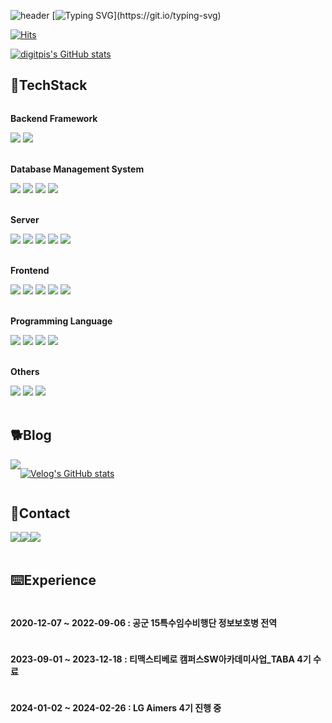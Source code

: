 ![header](https://capsule-render.vercel.app/api?type=wave&color=auto&height=300&section=header&text=Hi%20there%20👋&fontSize=50)
[![Typing SVG](https://readme-typing-svg.demolab.com?font=Alkatra&weight=500&size=60&duration=3500&pause=3&color=404040&center=true&vCenter=false&multiline=true&repeat=true&width=1000&height=100&lines=Welcome+to+digitpic's+GitHub!)](https://git.io/typing-svg)

<div align="left">

[![Hits](https://hits.seeyoufarm.com/api/count/incr/badge.svg?url=https%3A%2F%2Fgithub.com%2Fdigitpic%2F&count_bg=%2379C83D&title_bg=%23555555&icon=cliqz.svg&icon_color=%23E7E7E7&title=GITHUB&edge_flat=false)](https://hits.seeyoufarm.com)

[![digitpis's GitHub stats](https://github-readme-stats.vercel.app/api?username=digitpic&include_all_commits=true&show_icons=true&theme=cobalt)](https://github.com/digitpic/github-readme-stats)

## 🔨TechStack
<div style="display:flex; flex-direction:column; align-items:flex-start;">
    <!-- Backend -->
    <p><strong>Backend Framework</strong></p>
    <div>
        <img src="https://img.shields.io/badge/Spring Boot-6DB33F?style=for-the-badge&logo=spring boot&logoColor=white"> 
        <img src="https://img.shields.io/badge/flask-000000?style=for-the-badge&logo=flask&logoColor=white"> 
    </div><br>
    <!-- Database -->
    <p><strong>Database Management System</strong></p>
    <div>
        <img src="https://img.shields.io/badge/mysql-4479A1?style=for-the-badge&logo=mysql&logoColor=white"> 
        <img src="https://img.shields.io/badge/mariadb-003545?style=for-the-badge&logo=mariadb&logoColor=white">
        <img src="https://img.shields.io/badge/oracle-F80000?style=for-the-badge&logo=oracle&logoColor=white"> 
        <img src="https://img.shields.io/badge/tibero6-3F48CC?style=for-the-badge&logo=tibero&logoColor=white">
    </div><br>
    <!-- Server -->
    <p><strong>Server</strong></p>
    <div>
        <img src="https://img.shields.io/badge/linux-FCC624?style=for-the-badge&logo=linux&logoColor=black"> 
        <img src="https://img.shields.io/badge/apache tomcat-F8DC75?style=for-the-badge&logo=apachetomcat&logoColor=black">
        <img src="https://img.shields.io/badge/AWS-232F3E?style=for-the-badge&logo=amazon aws&logoColor=white"> 
        <img src="https://img.shields.io/badge/Amazon ec2-FF9900?style=for-the-badge&logo=amazon ec2&logoColor=white"> 
        <img src="https://img.shields.io/badge/Amazon lightsail-232F3E?style=for-the-badge&logo=amazon lightsail&logoColor=white"> 
    </div><br>
    <!-- Frontend -->
    <p><strong>Frontend</strong></p>
    <div>
        <img src="https://img.shields.io/badge/html5-E34F26?style=for-the-badge&logo=html5&logoColor=white"> 
        <img src="https://img.shields.io/badge/css-1572B6?style=for-the-badge&logo=css3&logoColor=white"> 
        <img src="https://img.shields.io/badge/javascript-F7DF1E?style=for-the-badge&logo=javascript&logoColor=black"> 
        <img src="https://img.shields.io/badge/bootstrap-7952B3?style=for-the-badge&logo=bootstrap&logoColor=white">
        <img src="https://img.shields.io/badge/react-61DAFB?style=for-the-badge&logo=react&logoColor=white">
    </div><br>
    <!-- Programming Language -->
    <p><strong>Programming Language</strong></p>
    <div>
        <img src="https://img.shields.io/badge/C-A8B9CC?style=for-the-badge&logo=C&logoColor=white">
        <img src="https://img.shields.io/badge/c++-00599C?style=for-the-badge&logo=cplusplus&logoColor=white">
        <img src="https://img.shields.io/badge/Java-007396?style=for-the-badge&logo=Java&logoColor=white"> 
        <img src="https://img.shields.io/badge/python-3776AB?style=for-the-badge&logo=python&logoColor=white"> 
</div><br>
    <!-- Others -->
    <p><strong>Others</strong></p>
      <div>
        <img src="https://img.shields.io/badge/git-F05032?style=for-the-badge&logo=git&logoColor=white"> 
        <img src="https://img.shields.io/badge/github-181717?style=for-the-badge&logo=github&logoColor=white"> 
        <img src="https://img.shields.io/badge/hibernate-59666C?style=for-the-badge&logo=hibernate&logoColor=white"> 
</div><br>

## 🐕Blog
<div style="display:flex; flex-direction:row;">
    <a href="https://velog.io/@digitpic">
        <img src="https://img.shields.io/badge/Velog-20c997?style=for-the-badge&logo=Vimeo&logoColor=white"> 
    </a>
  
 [![Velog's GitHub stats](https://velog-readme-stats.vercel.app/api?name=digitpic)](https://velog.io/@digitpic)
</div>

## 📳Contact
<div style="display:flex; flex-direction:row;">
    <a href="https://open.kakao.com/o/s26rBC9f">
        <img src="https://img.shields.io/badge/KakaoTalk-FFCD00?style=for-the-badge&logoColor=black&logo=KakaoTalk"> 
    </a>
    <a href="https://www.instagram.com/_di.pic">
        <img src="https://img.shields.io/badge/Instagram-E4405F?style=for-the-badge&logo=Instagram&logoColor=white"> 
    </a>
        <a href="mailto:jkw5033@gmail.com">
        <img src="https://img.shields.io/badge/Gmail-EA4335?style=for-the-badge&logo=Gmail&logoColor=white"> 
    </a>
</div>
<br>

## ⌨️Experience
#### 2020-12-07 ~ 2022-09-06 : 공군 15특수임수비행단 정보보호병 전역
#### 2023-09-01 ~ 2023-12-18 : 티맥스티베로 캠퍼스SW아카데미사업_TABA 4기 수료
#### 2024-01-02 ~ 2024-02-26 : LG Aimers 4기 진행 중
